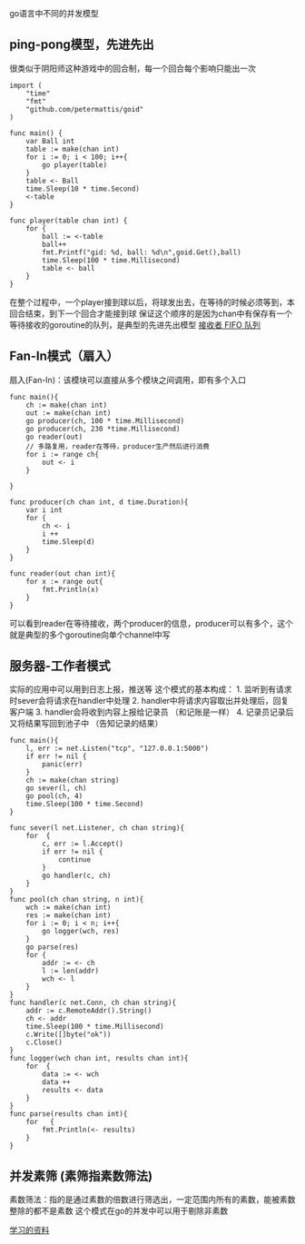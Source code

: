 go语言中不同的并发模型

## ping-pong模型，先进先出
很类似于阴阳师这种游戏中的回合制，每一个回合每个影响只能出一次
```
import (
	"time"
	"fmt"
	"github.com/petermattis/goid"
)

func main() {
	var Ball int
	table := make(chan int)
	for i := 0; i < 100; i++{
		go player(table)
	}
	table <- Ball
	time.Sleep(10 * time.Second)
	<-table
}

func player(table chan int) {
	for {
		ball := <-table
		ball++
		fmt.Printf("gid: %d, ball: %d\n",goid.Get(),ball)
		time.Sleep(100 * time.Millisecond)
		table <- ball
	}
}
```
在整个过程中，一个player接到球以后，将球发出去，在等待的时候必须等到，本回合结束，到下一个回合才能接到球
保证这个顺序的是因为chan中有保存有一个等待接收的goroutine的队列，是典型的先进先出模型
[ 接收者 FIFO 队列](https://github.com/golang/go/blob/master/src/runtime/chan.go#L34)

## Fan-In模式（扇入）
扇入(Fan-In)：该模块可以直接从多个模块之间调用，即有多个入口
```
func main(){
	ch := make(chan int)
	out := make(chan int)
	go producer(ch, 100 * time.Millisecond)
	go producer(ch, 230 *time.Millisecond)
	go reader(out)
	// 多路复用，reader在等待，producer生产然后进行消费
	for i := range ch{
		out <- i
	}

}

func producer(ch chan int, d time.Duration){
	var i int
	for {
		ch <- i
		i ++
		time.Sleep(d)
	}
}

func reader(out chan int){
	for x := range out{
		fmt.Println(x)
	}
}

```
可以看到reader在等待接收，两个producer的信息，producer可以有多个，这个就是典型的多个goroutine向单个channel中写


## 服务器-工作者模式

实际的应用中可以用到日志上报，推送等
这个模式的基本构成：
	1. 监听到有请求时sever会将请求在handler中处理
	2. handler中将请求内容取出并处理后，回复客户端
	3. handler会将收到内容上报给记录员 （和记账是一样）
	4. 记录员记录后又将结果写回到池子中 （告知记录的结果）
```
func main(){
	l, err := net.Listen("tcp", "127.0.0.1:5000")
	if err != nil {
		panic(err)
	}
	ch := make(chan string)
	go sever(l, ch)
	go pool(ch, 4)
	time.Sleep(100 * time.Second)
}

func sever(l net.Listener, ch chan string){
	for  {
		c, err := l.Accept()
		if err != nil {
			continue
		}
		go handler(c, ch)
	}
}
func pool(ch chan string, n int){
	wch := make(chan int)
	res := make(chan int)
	for i := 0; i < n; i++{
		go logger(wch, res)
	}
	go parse(res)
	for {
		addr := <- ch
		l := len(addr)
		wch <- l
	}
}
func handler(c net.Conn, ch chan string){
	addr := c.RemoteAddr().String()
	ch <- addr
	time.Sleep(100 * time.Millisecond)
	c.Write([]byte("ok"))
	c.Close()
}
func logger(wch chan int, results chan int){
	for  {
		data := <- wch
		data ++
		results <- data
	}
}
func parse(results chan int){
	for   {
		fmt.Println(<- results)
	}
}
```

## 并发素筛 (素筛指素数筛法)
素数筛法：指的是通过素数的倍数进行筛选出，一定范围内所有的素数，能被素数整除的都不是素数
这个模式在go的并发中可以用于剔除非素数









[学习的资料](https://learnku.com/go/t/39490)
























